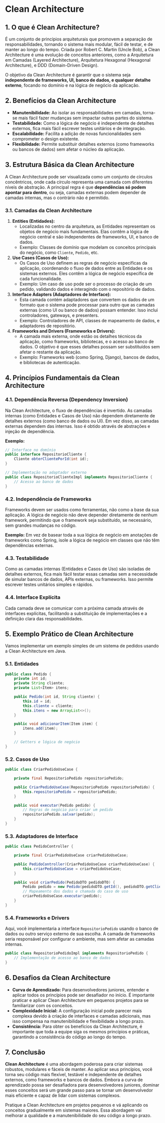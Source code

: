 # Clean Architecture

## 1. O que é Clean Architecture?

É um conjunto de princípios arquiteturais que promovem a separação de responsabilidades, tornando o sistema mais modular, fácil de testar, e de manter ao longo do tempo. Criada por Robert C. Martin (Uncle Bob), a Clean Architecture é uma evolução de conceitos anteriores, como a Arquitetura em Camadas (Layered Architecture), Arquitetura Hexagonal (Hexagonal Architecture), e DDD (Domain-Driven Design).

O objetivo da Clean Architecture é garantir que o sistema seja **independente de frameworks, UI, banco de dados, e qualquer detalhe externo**, focando no domínio e na lógica de negócio da aplicação.

## 2. Benefícios da Clean Architecture

- **Manutenibilidade:** Ao isolar as responsabilidades em camadas, torna-se mais fácil fazer mudanças sem impactar outras partes do sistema.
- **Testabilidade:** Como a lógica de negócio é independente de detalhes externos, fica mais fácil escrever testes unitários e de integração.
- **Escalabilidade:** Facilita a adição de novas funcionalidades sem comprometer o design existente.
- **Flexibilidade:** Permite substituir detalhes externos (como frameworks ou bancos de dados) sem afetar o núcleo da aplicação.

## 3. Estrutura Básica da Clean Architecture

A Clean Architecture pode ser visualizada como um conjunto de círculos concêntricos, onde cada círculo representa uma camada com diferentes níveis de abstração. A principal regra é que **dependências só podem apontar para dentro**, ou seja, camadas externas podem depender de camadas internas, mas o contrário não é permitido.

### 3.1. Camadas da Clean Architecture

1. **Entities (Entidades):**
    - Localizadas no centro da arquitetura, as Entidades representam os objetos de negócio mais fundamentais. Elas contêm a lógica de negócio central e são independentes de frameworks, UI, e banco de dados.
    - Exemplo: Classes de domínio que modelam os conceitos principais do negócio, como `Cliente`, `Pedido`, etc.
2. **Use Cases (Casos de Uso):**
    - Os Casos de Uso definem as regras de negócio específicas da aplicação, coordenando o fluxo de dados entre as Entidades e os sistemas externos. Eles contêm a lógica de negócio específica de cada funcionalidade.
    - Exemplo: Um caso de uso pode ser o processo de criação de um pedido, validando dados e interagindo com o repositório de dados.
3. **Interface Adapters (Adaptadores de Interface):**
    - Esta camada contém adaptadores que convertem os dados de um formato que o sistema pode processar para outro que as camadas externas (como UI ou banco de dados) possam entender. Isso inclui controladores, gateways, e presenters.
    - Exemplo: Controladores de API, classes de mapeamento de dados, e adaptadores de repositório.
4. **Frameworks and Drivers (Frameworks e Drivers):**
    - A camada mais externa, onde estão os detalhes técnicos da aplicação, como frameworks, bibliotecas, e o acesso ao banco de dados. O objetivo é que esses detalhes possam ser substituídos sem afetar o restante da aplicação.
    - Exemplo: Frameworks web (como Spring, Django), bancos de dados, e bibliotecas de autenticação.

## 4. Princípios Fundamentais da Clean Architecture

### 4.1. Dependência Reversa (Dependency Inversion)

Na Clean Architecture, o fluxo de dependências é invertido. As camadas internas (como Entidades e Casos de Uso) não dependem diretamente de detalhes externos (como banco de dados ou UI). Em vez disso, as camadas externas dependem das internas. Isso é obtido através de abstrações e injeção de dependência.

**Exemplo:**

```java
// Interface no domínio
public interface RepositorioCliente {
    Cliente obterClientePorId(int id);
}

// Implementação no adaptador externo
public class RepositorioClienteImpl implements RepositorioCliente {
    // Acesso ao banco de dados
}

```

### 4.2. Independência de Frameworks

Frameworks devem ser usados como ferramentas, não como a base da sua aplicação. A lógica de negócio não deve depender diretamente de nenhum framework, permitindo que o framework seja substituído, se necessário, sem grandes mudanças no código.

**Exemplo:**
Em vez de basear toda a sua lógica de negócio em anotações de frameworks como Spring, isole a lógica de negócio em classes que não têm dependências externas.

### 4.3. Testabilidade

Como as camadas internas (Entidades e Casos de Uso) são isoladas de detalhes externos, fica mais fácil testar essas camadas sem a necessidade de simular bancos de dados, APIs externas, ou frameworks. Isso permite escrever testes unitários simples e rápidos.

### 4.4. Interface Explícita

Cada camada deve se comunicar com a próxima camada através de interfaces explícitas, facilitando a substituição de implementações e a definição clara das responsabilidades.

## 5. Exemplo Prático de Clean Architecture

Vamos implementar um exemplo simples de um sistema de pedidos usando a Clean Architecture em Java.

### 5.1. Entidades

```java
public class Pedido {
    private int id;
    private String cliente;
    private List<Item> itens;

    public Pedido(int id, String cliente) {
        this.id = id;
        this.cliente = cliente;
        this.itens = new ArrayList<>();
    }

    public void adicionarItem(Item item) {
        itens.add(item);
    }

    // Getters e lógica de negócio
}

```

### 5.2. Casos de Uso

```java
public class CriarPedidoUseCase {

    private final RepositorioPedido repositorioPedido;

    public CriarPedidoUseCase(RepositorioPedido repositorioPedido) {
        this.repositorioPedido = repositorioPedido;
    }

    public void executar(Pedido pedido) {
        // Regras de negócio para criar um pedido
        repositorioPedido.salvar(pedido);
    }
}

```

### 5.3. Adaptadores de Interface

```java
public class PedidoController {

    private final CriarPedidoUseCase criarPedidoUseCase;

    public PedidoController(CriarPedidoUseCase criarPedidoUseCase) {
        this.criarPedidoUseCase = criarPedidoUseCase;
    }

    public void criarPedido(PedidoDTO pedidoDTO) {
        Pedido pedido = new Pedido(pedidoDTO.getId(), pedidoDTO.getCliente());
        // Mapeamento dos dados e chamada do caso de uso
        criarPedidoUseCase.executar(pedido);
    }
}

```

### 5.4. Frameworks e Drivers

Aqui, você implementaria a interface `RepositorioPedido` usando o banco de dados ou outro serviço externo de sua escolha. A camada de frameworks seria responsável por configurar o ambiente, mas sem afetar as camadas internas.

```java
public class RepositorioPedidoImpl implements RepositorioPedido {
    // Implementação de acesso ao banco de dados
}

```

## 6. Desafios da Clean Architecture

- **Curva de Aprendizado:** Para desenvolvedores juniores, entender e aplicar todos os princípios pode ser desafiador no início. É importante praticar e aplicar Clean Architecture em pequenos projetos para se familiarizar com os conceitos.
- **Complexidade Inicial:** A configuração inicial pode parecer mais complexa devido à criação de interfaces e camadas adicionais, mas isso compensa na manutenibilidade e flexibilidade a longo prazo.
- **Consistência:** Para obter os benefícios da Clean Architecture, é importante que toda a equipe siga os mesmos princípios e práticas, garantindo a consistência do código ao longo do tempo.

## 7. Conclusão

**Clean Architecture** é uma abordagem poderosa para criar sistemas robustos, modulares e fáceis de manter. Ao aplicar seus princípios, você torna seu código mais flexível, testável e independente de detalhes externos, como frameworks e bancos de dados. Embora a curva de aprendizado possa ser desafiadora para desenvolvedores juniores, dominar esses conceitos será um grande passo para se tornar um desenvolvedor mais eficiente e capaz de lidar com sistemas complexos.

Pratique a Clean Architecture em projetos pequenos e vá aplicando os conceitos gradualmente em sistemas maiores. Essa abordagem vai melhorar a qualidade e a manutenibilidade do seu código a longo prazo.

